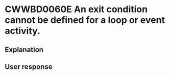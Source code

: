# CWWBD0060E An exit condition cannot be defined for a loop or event activity.

## Explanation

## User response